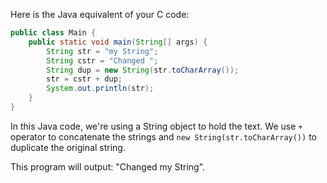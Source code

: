Here is the Java equivalent of your C code:

```java
public class Main {
    public static void main(String[] args) {
        String str = "my String";
        String cstr = "Changed ";
        String dup = new String(str.toCharArray());
        str = cstr + dup;
        System.out.println(str);
    }
}
```

In this Java code, we're using a String object to hold the text. We use `+` operator to concatenate the strings and `new String(str.toCharArray())` to duplicate the original string.

This program will output: "Changed my String".
